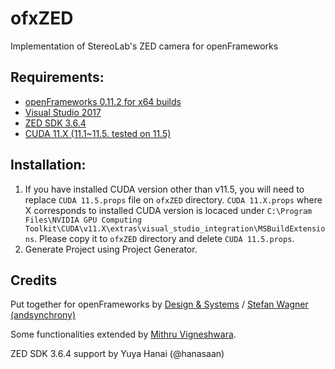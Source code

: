# ofxZED
Implementation of StereoLab's ZED camera for openFrameworks

## Requirements:
- <a href="http://openframeworks.cc/download/">openFrameworks 0.11.2 for x64 builds</a>
- <a href="https://www.visualstudio.com/">Visual Studio 2017</a>
- <a href="https://www.stereolabs.com/developers/release/3.2/">ZED SDK 3.6.4</a>
- <a href="https://developer.nvidia.com/">CUDA 11.X (11.1~11.5. tested on 11.5)</a>


## Installation:
1. If you have installed CUDA version other than v11.5, you will need to replace `CUDA 11.5.props` file on `ofxZED` directory. `CUDA 11.X.props` where X corresponds to installed CUDA version is locaced under `C:\Program Files\NVIDIA GPU Computing Toolkit\CUDA\v11.X\extras\visual_studio_integration\MSBuildExtensions`. Please copy it to `ofxZED` directory and delete `CUDA 11.5.props`.
2. Generate Project using Project Generator. 

## Credits
Put together for openFrameworks by <a href="http://designandsystems.de">Design & Systems</a> / <a href="http://www.stefanwagner.io">Stefan Wagner (andsynchrony)</a> 

Some functionalities extended by <a href="http://mithru.com/"> Mithru Vigneshwara</a>.

ZED SDK 3.6.4 support by Yuya Hanai (@hanasaan)
